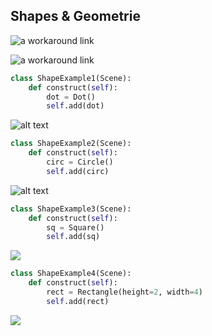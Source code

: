 ## Shapes & Geometrie
![a workaround link](kolibril13/manim-snippets/master/Shapes-Geometrie/ShapeExample1.png)

![a workaround link](/kolibril13/manim-snippets/master/Shapes-Geometrie/ShapeExample1.png)
```python
class ShapeExample1(Scene):
    def construct(self):
        dot = Dot()
        self.add(dot)
```
![alt text](/home/jan-hendrik/Downloads/Shapes-Geometrie/ShapeExample1.png)


```python
class ShapeExample2(Scene):
    def construct(self):
        circ = Circle()
        self.add(circ)
```
![alt text](/home/jan-hendrik/Downloads/Shapes-Geometrie/ShapeExample2.png)



```python
class ShapeExample3(Scene):
    def construct(self):
        sq = Square()
        self.add(sq)
```
![](/home/jan-hendrik/Downloads/Shapes-Geometrie/ShapeExample3.png)

```python
class ShapeExample4(Scene):
    def construct(self):
        rect = Rectangle(height=2, width=4)
        self.add(rect)
```
![](/home/jan-hendrik/Downloads/Shapes-Geometrie/ShapeExample4.png)
